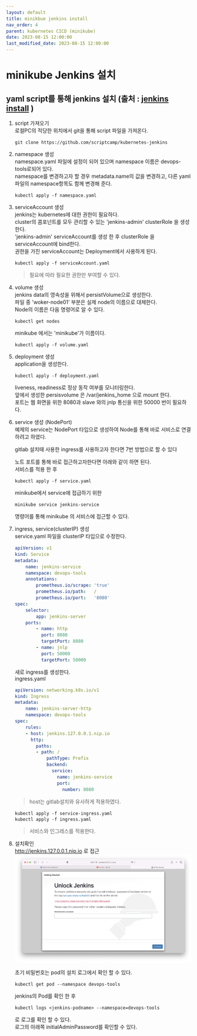 ```yaml
---
layout: default
title: minikbue jenkins install 
nav_order: 4
parent: kubernetes CICD (minikube)
date: 2023-08-15 12:00:00
last_modified_date: 2023-08-15 12:00:00
---
```


# minikube Jenkins 설치 

## yaml script를 통해 jenkins 설치 (출처 : [jenkins install][jenkins install]  )

   [jenkins install]: https://www.jenkins.io/doc/book/installing/kubernetes/ "Jenkins install"     

1. script 가져오기      
    로컬PC의 적당한 위치에서 git을 통해 script 파일을 가져온다.   
    ```
    git clone https://github.com/scriptcamp/kubernetes-jenkins
    ```
2. namespace 생성   
    namespace.yaml 파일에 설정이 되어 있으며 namespace 이름은 devops-tools로되어 있다.    
    namespace를 변경하고자 할 경우 metadata.name의 값을 변경하고, 다른 yaml파일의 namespace항목도 함께 변경해 준다.    
    ```
    kubectl apply -f namespace.yaml
    ```

3. serviceAccount 생성   
    jenkins는 kubernetes에 대한 권한이 필요하다.    
    cluster의 콤포넌트를 모두 관리할 수 있는 'jenkins-admin' clusterRole 을 생성한다.    
    'jenkins-admin' serviceAccount를 생성 한 후 clusterRole 을 serviceAccount에 bind한다.    
    권한을 가진 serviceAccount는 Deployment에서 사용하게 된다.    
    ```
    kubectl apply -f serviceAccount.yaml
    ```
    > 필요에 따라 필요한 권한만 부여할 수 있다.    

4. volume 생성   
    jenkins data의 영속성을 위해서 persistVolume으로 생성한다.    
    파일 중 'woker-node01' 부분은 실제 node의 이름으로 대체한다.    
    Node의 이름은 다음 명령어로 알 수 있다.      
    ```
    kubectl get nodes
    ```
   
    minikube 에서는 'minikube'가 이름이다.    
    ```
    kubectl apply -f volume.yaml
    ```

5. deployment 생성   
    application을 생성한다.    
    ```
    kubectl apply -f deployment.yaml
    ```
    liveness, readiness로 정상 동작 여부를 모니터링한다.     
    앞에서 생성한 persisvolume 은 /var/jenkins_home 으로 mount 한다.    
    포트는 웹 화면을 위한 8080과 slave 와의 jnlp 통신을 위한 50000 번이 필요하다.    

6. service 생성 (NodePort)    
    예제의 service는 NodePort 타입으로 생성하여 Node를 통해 바로 서비스로 연결하려고 하였다.    
    
    gitlab 설치때 사용한 ingress를 사용하고자 한다면 7번 방법으로 할 수 있다    
    
    노트 포트를 통해 바로 접근하고자한다면 아래와 같이 하면 된다.    
    서비스를 적용 한 후
    ```
    kubectl apply -f service.yaml
    ``` 
    
    minikube에서 service에 접급하기 위한   
    ```
    minikube service jenkins-service
    ```
    명령어를 통해 minikube 의 서비스에 접근할 수 있다. 

7. ingress, service(clusterIP) 생성  
    service.yaml 파일을 clusterIP 타입으로 수정한다.    
    ```yaml
    apiVersion: v1
    kind: Service
    metadata:
        name: jenkins-service
        namespace: devops-tools
        annotations:
            prometheus.io/scrape: 'true'
            prometheus.io/path:   /
            prometheus.io/port:   '8080'
    spec:
        selector:
            app: jenkins-server
        ports:
            - name: http
              port: 8080
              targetPort: 8080
            - name: jnlp
              port: 50000
              targetPort: 50000
    ```

    새로 ingress를 생성한다.    
    ingress.yaml 
    ```yaml
    apiVersion: networking.k8s.io/v1
    kind: Ingress
    metadata:
        name: jenkins-server-http
        namespace: devops-tools
    spec:
        rules:
        - host: jenkins.127.0.0.1.nip.io
          http:
            paths:
            - path: /
                pathType: Prefix
                backend:
                  service:
                    name: jenkins-service
                    port:
                      number: 8080
    ```
    > host는 gitlab설치와 유사하게 적용하였다.    

    ```
    kubectl apply -f service-ingress.yaml
    kubectl apply -f ingress.yaml
    ```
    > 서비스와 인그레스를 적용한다.     

8. 설치확인   
    http://jenkins.127.0.0.1.nip.io 로 접근   
    ![jenkins install](../image/MinikubeCICD/minikube-jenkins1.png)   

    초기 비밀번호는 pod의 설치 로그에서 확인 할 수 있다.    
    ```
    kubectl get pod --namespace devops-tools
    ```
    jenkins의 Pod를 확인 한 후    
    ```
    kubectl logs <jenkins-podname> --namespace=devops-tools
    ```
    로 로그를 확인 할 수 있다.    
    로그의 아래쪽 initialAdminPassword를 확인할 수 있다.    